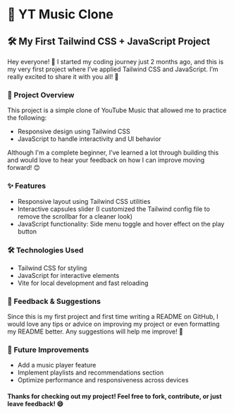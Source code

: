 # 🎵 YT Music Clone

## 🛠 My First Tailwind CSS + JavaScript Project

Hey everyone! 👋
I started my coding journey just 2 months ago, and this is my very first project where I’ve applied Tailwind CSS and JavaScript. I’m really excited to share it with you all! 🚀

### 🌟 Project Overview

This project is a simple clone of YouTube Music that allowed me to practice the following:

- Responsive design using Tailwind CSS
- JavaScript to handle interactivity and UI behavior

Although I'm a complete beginner, I’ve learned a lot through building this and would love to hear your feedback on how I can improve moving forward! 😊

### ✨ Features

- Responsive layout using Tailwind CSS utilities
- Interactive capsules slider (I customized the Tailwind config file to remove the scrollbar for a cleaner look)
- JavaScript functionality: Side menu toggle and hover effect on the play button

### 🛠 Technologies Used

- Tailwind CSS for styling
- JavaScript for interactive elements
- Vite for local development and fast reloading

### 🤔 Feedback & Suggestions

Since this is my first project and first time writing a README on GitHub, I would love any tips or advice on improving my project or even formatting my README better. Any suggestions will help me improve! 🙌

### 📌 Future Improvements

- Add a music player feature
- Implement playlists and recommendations section
- Optimize performance and responsiveness across devices

#### Thanks for checking out my project! Feel free to fork, contribute, or just leave feedback! 😄
